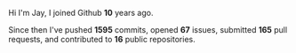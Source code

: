Hi I'm Jay, I joined Github **10** years ago.

Since then I've pushed **1595** commits, opened **67** issues, submitted **165** pull requests, and contributed to **16** public repositories.
